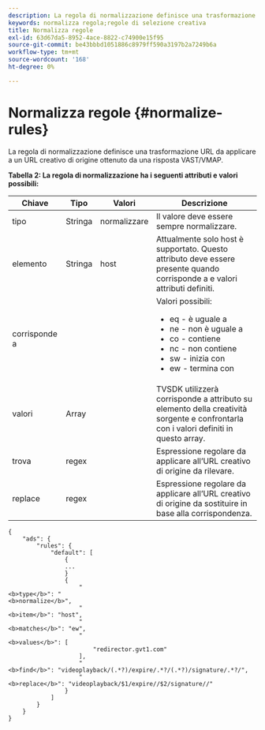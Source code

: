 ```yaml
---
description: La regola di normalizzazione definisce una trasformazione URL da applicare a un URL creativo di origine ottenuto da una risposta VAST/VMAP.
keywords: normalizza regola;regole di selezione creativa
title: Normalizza regole
exl-id: 63d67da5-8952-4ace-8822-c74900e15f95
source-git-commit: be43bbbd1051886c8979ff590a3197b2a7249b6a
workflow-type: tm+mt
source-wordcount: '168'
ht-degree: 0%

---
```


# Normalizza regole {#normalize-rules}

La regola di normalizzazione definisce una trasformazione URL da applicare a un URL creativo di origine ottenuto da una risposta VAST/VMAP.

**Tabella 2: La regola di normalizzazione ha i seguenti attributi e valori possibili:**

<table id="table_ljp_tgx_hz">  
 <thead> 
  <tr> 
   <th class="entry"><b>Chiave</b></th> 
   <th class="entry"><b>Tipo</b></th> 
   <th class="entry"><b>Valori</b></th> 
   <th class="entry"><b>Descrizione</b></th> 
  </tr> 
 </thead>
 <tbody> 
  <tr> 
   <td><span class="codeph"> tipo</span></td> 
   <td><span class="codeph"> Stringa</span></td> 
   <td><span class="codeph"> normalizzare</span></td> 
   <td>Il valore deve essere sempre <span class="codeph"> normalizzare</span>.</td> 
  </tr> 
  <tr> 
   <td><span class="codeph"> elemento</span></td> 
   <td><span class="codeph"> Stringa</span></td> 
   <td><span class="codeph"> host</span></td> 
   <td>Attualmente solo <span class="codeph"> host</span> è supportato. Questo attributo deve essere presente quando <span class="codeph"> corrisponde a</span> e <span class="codeph"> valori</span> attributi definiti.</td> 
  </tr> 
  <tr> 
   <td><span class="codeph"> corrisponde a</span></td> 
   <td></td> 
   <td></td> 
   <td>Valori possibili:
    <ul id="ul_tnf_2hx_hz"> 
     <li><span class="codeph"> eq</span> - è uguale a</li> 
     <li><span class="codeph"> ne</span> - non è uguale a</li> 
     <li><span class="codeph"> co</span> - contiene</li> 
     <li><span class="codeph"> nc</span> - non contiene</li> 
     <li><span class="codeph"> sw</span> - inizia con</li> 
     <li><span class="codeph"> ew</span> - termina con</li> 
    </ul></td> 
  </tr> 
  <tr> 
   <td><span class="codeph"> valori</span></td> 
   <td><span class="codeph"> Array</span></td> 
   <td></td> 
   <td>TVSDK utilizzerà <span class="codeph"> corrisponde a</span> attributo su <span class="codeph"> elemento</span> della creatività sorgente e confrontarla con i valori definiti in questo array.</td> 
  </tr> 
  <tr> 
   <td><span class="codeph"> trova</span></td> 
   <td><span class="codeph"> regex</span></td> 
   <td></td> 
   <td> Espressione regolare da applicare all’URL creativo di origine da rilevare.</td> 
  </tr> 
  <tr> 
   <td><span class="codeph"> replace</span></td> 
   <td><span class="codeph"> regex</span></td> 
   <td></td> 
   <td> Espressione regolare da applicare all’URL creativo di origine da sostituire in base alla corrispondenza.</td> 
  </tr> 
 </tbody> 
</table>

```
{
    "ads": {
        "rules": {
            "default": [
                {
                ...
                }
                {
                    "
<b>type</b>": "
<b>normalize</b>",
                    "
<b>item</b>": "host",
                    "
<b>matches</b>": "ew",
                    "
<b>values</b>": [
                        "redirector.gvt1.com"
                    ],
                    "
<b>find</b>": "videoplayback/(.*?)/expire/.*?/(.*?)/signature/.*?/",
                    "
<b>replace</b>": "videoplayback/$1/expire//$2/signature//"
                }                
            ]
        }
    }
}
```
